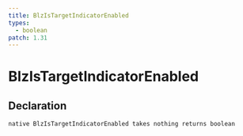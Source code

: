 ```yaml
---
title: BlzIsTargetIndicatorEnabled
types:
  - boolean
patch: 1.31
---
```


# BlzIsTargetIndicatorEnabled

## Declaration

```
native BlzIsTargetIndicatorEnabled takes nothing returns boolean
```